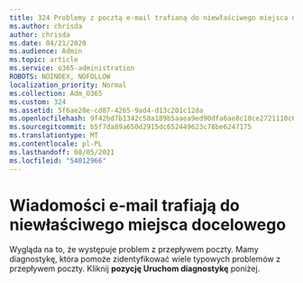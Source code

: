 ```yaml
---
title: 324 Problemy z pocztą e-mail trafianą do niewłaściwego miejsca docelowego
ms.author: chrisda
author: chrisda
ms.date: 04/21/2020
ms.audience: Admin
ms.topic: article
ms.service: o365-administration
ROBOTS: NOINDEX, NOFOLLOW
localization_priority: Normal
ms.collection: Adm_O365
ms.custom: 324
ms.assetid: 5f6ae28e-cd87-4265-9ad4-d13c201c12da
ms.openlocfilehash: 9f42bd7b1342c50a189b5aaea9ed90dfa6ae8c10ce2721110c69d636de0f6181
ms.sourcegitcommit: b5f7da89a650d2915dc652449623c78be6247175
ms.translationtype: MT
ms.contentlocale: pl-PL
ms.lasthandoff: 08/05/2021
ms.locfileid: "54012966"
---
```

# <a name="email-messages-are-going-to-the-wrong-destination"></a>Wiadomości e-mail trafiają do niewłaściwego miejsca docelowego

Wygląda na to, że występuje problem z przepływem poczty. Mamy diagnostykę, która pomoże zidentyfikować wiele typowych problemów z przepływem poczty. Kliknij **pozycję Uruchom diagnostykę** poniżej.
